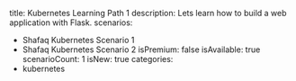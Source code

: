 title: Kubernetes Learning Path 1
description: Lets learn how to build a web application with Flask.
scenarios: 
  - Shafaq Kubernetes Scenario 1
  - Shafaq Kubernetes Scenario 2
isPremium: false
isAvailable: true
scenarioCount: 1
isNew: true
categories: 
  - kubernetes

